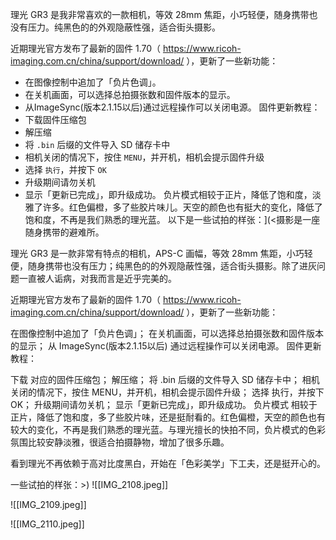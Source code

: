 理光 GR3 是我非常喜欢的一款相机，等效 28mm 焦距，小巧轻便，随身携带也没有压力。纯黑色的的外观隐蔽性强，适合街头摄影。

近期理光官方发布了最新的固件 1.70（ https://www.ricoh-imaging.com.cn/china/support/download/ ），更新了一些新功能：
- 在图像控制中追加了「负片色调」。
- 在关机画面，可以选择总拍摄张数和固件版本的显示。
- 从ImageSync(版本2.1.15以后)通过远程操作可以关闭电源。
固件更新教程：
- 下载固件压缩包
- 解压缩
- 将 `.bin` 后缀的文件导入 SD 储存卡中
- 相机关闭的情况下，按住 `MENU`，并开机，相机会提示固件升级
- 选择 `执行`，并按下 `OK`
- 升级期间请勿关机
- 显示「更新已完成」，即升级成功。
负片模式相较于正片，降低了饱和度，淡雅了许多。红色偏橙，多了些胶片味儿。天空的颜色也有挺大的变化，降低了饱和度，不再是我们熟悉的理光蓝。
以下是一些试拍的样张：](<摄影是一座随身携带的避难所。

理光 GR3 是一款非常有特点的相机，APS-C 画幅，等效 28mm 焦距，小巧轻便，随身携带也没有压力；纯黑色的的外观隐蔽性强，适合街头摄影。除了进灰问题一直被人诟病，对我而言是近乎完美的。

近期理光官方发布了最新的固件 1.70（ https://www.ricoh-imaging.com.cn/china/support/download/ ），更新了一些新功能：

在图像控制中追加了「负片色调」；
在关机画面，可以选择总拍摄张数和固件版本的显示；
从 ImageSync(版本2.1.15以后) 通过远程操作可以关闭电源。
固件更新教程：

下载 对应的固件压缩包；
解压缩；
将 .bin 后缀的文件导入 SD 储存卡中；
相机关闭的情况下，按住 MENU，并开机，相机会提示固件升级；
选择 执行，并按下 OK；
升级期间请勿关机；
显示「更新已完成」，即升级成功。
负片模式 相较于正片，降低了饱和度，多了些胶片味，还是挺耐看的。红色偏橙，天空的颜色也有较大的变化，不再是我们熟悉的理光蓝。与理光擅长的快拍不同，负片模式的色彩氛围比较安静淡雅，很适合拍摄静物，增加了很多乐趣。

看到理光不再依赖于高对比度黑白，开始在「色彩美学」下工夫，还是挺开心的。

一些试拍的样张：>)
![[IMG_2108.jpeg]]

![[IMG_2109.jpeg]]

![[IMG_2110.jpeg]]